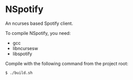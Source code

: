 NSpotify
========

An ncurses based Spotify client.

To compile NSpotify, you need:

* gcc
* libncursesw
* libspotify

Compile with the following command from the project root:

```bash
$ ./build.sh
```
